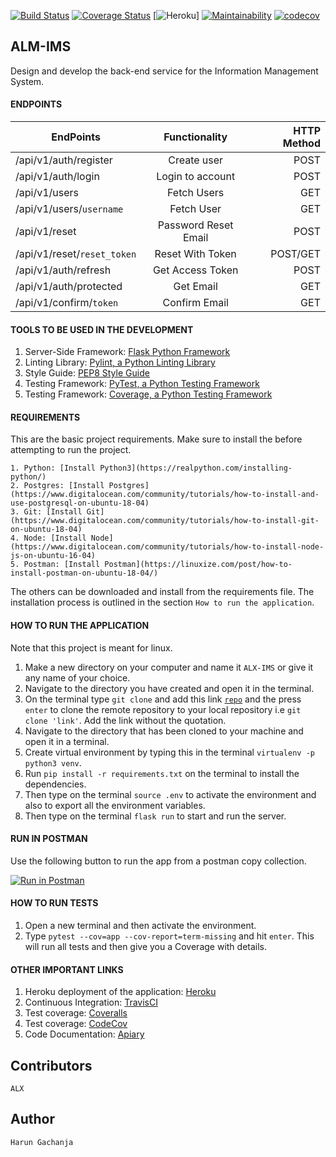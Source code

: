 [![Build Status](https://travis-ci.com/Arrotech/ALX-IMS.svg?branch=develop)](https://travis-ci.com/Arrotech/ALX-IMS) [![Coverage Status](https://coveralls.io/repos/github/Arrotech/ALX-IMS/badge.svg?branch=develop)](https://coveralls.io/github/Arrotech/ALX-IMS?branch=develop) [![Heroku](https://heroku-badge.herokuapp.com/?app=heroku-badge)] [![Maintainability](https://api.codeclimate.com/v1/badges/22a834de460f5310d730/maintainability)](https://codeclimate.com/github/Arrotech/ALX-IMS/maintainability) [![codecov](https://codecov.io/gh/Arrotech/ALX-IMS/branch/develop/graph/badge.svg)](https://codecov.io/gh/Arrotech/ALX-IMS)


## ALM-IMS

Design and develop the back-end service for the Information Management System.

#### ENDPOINTS

| EndPoints                     |           Functionality            | HTTP Method |
| ----------------------------- | :--------------------------------: | ----------: |
| /api/v1/auth/register         |            Create user             |        POST |
| /api/v1/auth/login            |          Login to account          |         POST |
| /api/v1/users                 |             Fetch Users            |        GET |
| /api/v1/users/`username`      |          Fetch User                |         GET |
| /api/v1/reset                 |           Password Reset Email     |         POST |
| /api/v1/reset/`reset_token`   |            Reset With Token        |         POST/GET |
| /api/v1/auth/refresh          |           Get Access Token         |      POST   |
| /api/v1/auth/protected        |       Get Email                    |         GET |
| /api/v1/confirm/`token`       |              Confirm Email         |        GET  |

#### TOOLS TO BE USED IN THE DEVELOPMENT

1. Server-Side Framework: [Flask Python Framework](http://flask.pocoo.org/)
2. Linting Library: [Pylint, a Python Linting Library](https://www.pylint.org/)
3. Style Guide: [PEP8 Style Guide](https://www.python.org/dev/peps/pep-0008/)
4. Testing Framework: [PyTest, a Python Testing Framework](https://docs.pytest.org/en/latest/)
5. Testing Framework: [Coverage, a Python Testing Framework](https://coverage.readthedocs.io/en/v4.5.x/)

#### REQUIREMENTS

This are the basic project requirements. Make sure to install the before attempting to run the project.

    1. Python: [Install Python3](https://realpython.com/installing-python/)
    2. Postgres: [Install Postgres](https://www.digitalocean.com/community/tutorials/how-to-install-and-use-postgresql-on-ubuntu-18-04)
    3. Git: [Install Git](https://www.digitalocean.com/community/tutorials/how-to-install-git-on-ubuntu-18-04)
    4. Node: [Install Node](https://www.digitalocean.com/community/tutorials/how-to-install-node-js-on-ubuntu-16-04)
    5. Postman: [Install Postman](https://linuxize.com/post/how-to-install-postman-on-ubuntu-18-04/)

The others can be downloaded and install from the requirements file. The installation process is outlined in the section `How to run the application`.

#### HOW TO RUN THE APPLICATION

Note that this project is meant for linux.

1.  Make a new directory on your computer and name it `ALX-IMS` or give it any name of your choice.
2.  Navigate to the directory you have created and open it in the terminal.
3.  On the terminal type `git clone` and add this link <code>[repo](https://github.com/Arrotech/ALX-IMS/)</code> and the press `enter` to clone the remote repository to your local repository i.e `git clone 'link'`. Add the link without the quotation.
4.  Navigate to the directory that has been cloned to your machine and open it in a terminal.
5.  Create virtual environment by typing this in the terminal `virtualenv -p python3 venv`.
6.  Run `pip install -r requirements.txt` on the terminal to install the dependencies.
7.  Then type on the terminal `source .env` to activate the environment and also to export all the environment variables.
8.  Then type on the terminal `flask run` to start and run the server.

#### RUN IN POSTMAN

Use the following button to run the app from a postman copy collection.

[![Run in Postman](https://run.pstmn.io/button.svg)](https://app.getpostman.com/run-collection/019962cfc8b440792425)

#### HOW TO RUN TESTS

1.  Open a new terminal and then activate the environment.
2.  Type `pytest --cov=app --cov-report=term-missing` and hit `enter`. This will run all tests and then give you a Coverage with details.

#### OTHER IMPORTANT LINKS

1.  Heroku deployment of the application: [Heroku](https://alx-ims.herokuapp.com/)
2.  Continuous Integration: [TravisCI](https://travis-ci.com/github/Arrotech/ALX-IMS)
3.  Test coverage: [Coveralls](https://coveralls.io/github/Arrotech/ALX-IMS)
4.  Test coverage: [CodeCov](https://codecov.io/gh/Arrotech/ALX-IMS)
5.  Code Documentation: [Apiary](https://alxims.docs.apiary.io/)


## Contributors

    ALX

## Author

    Harun Gachanja